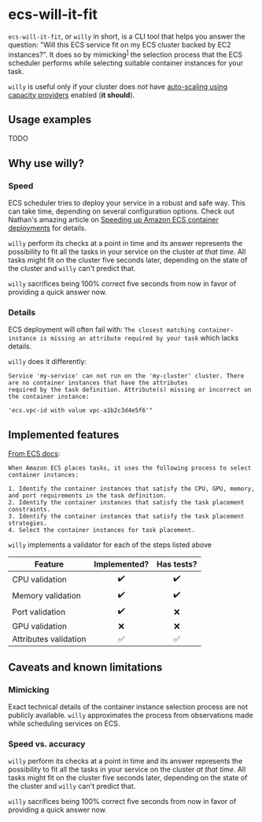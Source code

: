 # ecs-will-it-fit

`ecs-will-it-fit`, or `willy` in short, is a CLI tool that helps you answer the question: "Will this ECS service fit on
my ECS cluster backed by EC2 instances?". It does so by mimicking<sup>[1](#mimicking)</sup> the selection process that
the ECS scheduler performs while selecting suitable container instances for your task.

`willy` is useful only if your cluster does _not_ have [auto-scaling using capacity providers](https://docs.aws.amazon.com/AmazonECS/latest/developerguide/cluster-auto-scaling.html) enabled (**it should**).

## Usage examples

TODO

## Why use willy?

### Speed

ECS scheduler tries to deploy your service in a robust and safe way. This can take time, depending on several configuration
options. Check out Nathan's amazing article on [Speeding up Amazon ECS container deployments](https://nathanpeck.com/speeding-up-amazon-ecs-container-deployments/)
for details.

`willy` perform its checks at a point in time and its answer represents the possibility to fit all the tasks in your
service on the cluster _at that time_. All tasks might fit on the cluster five seconds later, depending on the state of
the cluster and `willy` can't predict that.

`willy` sacrifices being 100% correct five seconds from now in favor of providing a quick answer now.

### Details

ECS deployment will often fail with: `The closest matching container-instance is missing an attribute required by your task`
which lacks details.

`willy` does it differently:

```text
Service 'my-service' can not run on the 'my-cluster' cluster. There are no container instances that have the attributes
required by the task definition. Attribute(s) missing or incorrect on the container instance:

'ecs.vpc-id with value vpc-a1b2c3d4e5f6'"
```

## Implemented features

[From ECS docs](https://docs.aws.amazon.com/AmazonECS/latest/developerguide/task-placement.html#ec2-launch-type):

```
When Amazon ECS places tasks, it uses the following process to select container instances:

1. Identify the container instances that satisfy the CPU, GPU, memory, and port requirements in the task definition.
2. Identify the container instances that satisfy the task placement constraints.
3. Identify the container instances that satisfy the task placement strategies.
4. Select the container instances for task placement.
```

`willy` implements a validator for each of the steps listed above

| Feature               |    Implemented?    |     Has tests?     |
|-----------------------|:------------------:|:------------------:|
| CPU validation        | :heavy_check_mark: | :heavy_check_mark: |
| Memory validation     | :heavy_check_mark: | :heavy_check_mark: |
| Port validation       | :heavy_check_mark: |        :x:         |
| GPU validation        |        :x:         |        :x:         |
| Attributes validation | :white_check_mark: | :white_check_mark: |

## Caveats and known limitations

### Mimicking

Exact technical details of the container instance selection process are not publicly available. `willy` approximates the
process from observations made while scheduling services on ECS.

### Speed vs. accuracy

`willy` perform its checks at a point in time and its answer represents the possibility to fit all the tasks in your
service on the cluster _at that time_. All tasks might fit on the cluster five seconds later, depending on the state of
the cluster and `willy` can't predict that.

`willy` sacrifices being 100% correct five seconds from now in favor of providing a quick answer now.